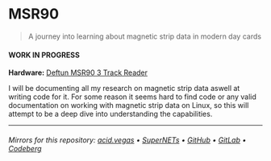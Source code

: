 # MSR90
> A journey into learning about magnetic strip data in modern day cards

#### WORK IN PROGRESS
**Hardware:** [Deftun MSR90 3 Track Reader](https://www.amazon.com/MSR90-Magnetic-Credit-Reader-Deftun/dp/B01DUB4GVO/)

I will be documenting all my research on magnetic strip data aswell at writing code for it.
For some reason it seems hard to find code  or any valid documentation on working with magnetic strip data on Linux, so this will attempt to be a deep dive into understanding the capabilities.

___

###### Mirrors for this repository: [acid.vegas](https://git.acid.vegas/msr90) • [SuperNETs](https://git.supernets.org/acidvegas/msr90) • [GitHub](https://github.com/acidvegas/msr90) • [GitLab](https://gitlab.com/acidvegas/msr90) • [Codeberg](https://codeberg.org/acidvegas/msr90)